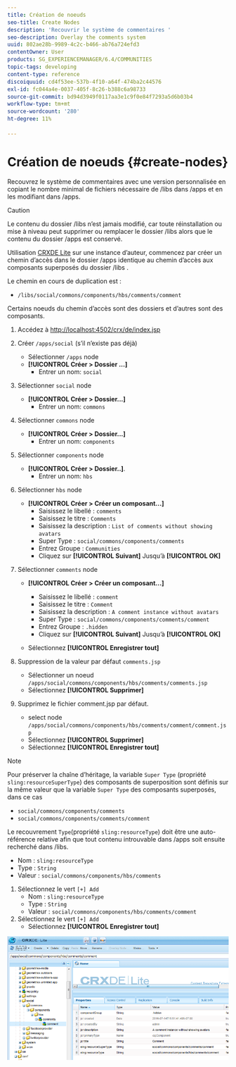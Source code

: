 ```yaml
---
title: Création de noeuds
seo-title: Create Nodes
description: 'Recouvrir le système de commentaires '
seo-description: Overlay the comments system
uuid: 802ae28b-9989-4c2c-b466-ab76a724efd3
contentOwner: User
products: SG_EXPERIENCEMANAGER/6.4/COMMUNITIES
topic-tags: developing
content-type: reference
discoiquuid: cd4f53ee-537b-4f10-a64f-474ba2c44576
exl-id: fc044a4e-0037-405f-8c26-b388c6a98733
source-git-commit: bd94d3949f0117aa3e1c9f0e84f7293a5d6b03b4
workflow-type: tm+mt
source-wordcount: '280'
ht-degree: 11%

---
```


# Création de noeuds {#create-nodes}

Recouvrez le système de commentaires avec une version personnalisée en copiant le nombre minimal de fichiers nécessaire de /libs dans /apps et en les modifiant dans /apps.

>[!CAUTION]
>
>Le contenu du dossier /libs n’est jamais modifié, car toute réinstallation ou mise à niveau peut supprimer ou remplacer le dossier /libs alors que le contenu du dossier /apps est conservé.

Utilisation [CRXDE Lite](../../help/sites-developing/developing-with-crxde-lite.md) sur une instance d’auteur, commencez par créer un chemin d’accès dans le dossier /apps identique au chemin d’accès aux composants superposés du dossier /libs .

Le chemin en cours de duplication est :

* `/libs/social/commons/components/hbs/comments/comment`

Certains noeuds du chemin d’accès sont des dossiers et d’autres sont des composants.

1. Accédez à [http://localhost:4502/crx/de/index.jsp](http://localhost:4502/crx/de/index.jsp)
1. Créer `/apps/social` (s’il n’existe pas déjà)
   * Sélectionner `/apps` node
   * **[!UICONTROL Créer > Dossier ...]**
      * Entrer un nom: `social`
1. Sélectionner `social` node
   * **[!UICONTROL Créer > Dossier...]**
      * Entrer un nom: `commons`
1. Sélectionner `commons` node
   * **[!UICONTROL Créer > Dossier...]**
      * Entrer un nom: `components`
1. Sélectionner `components` node
   * **[!UICONTROL Créer > Dossier..]**.
      * Entrer un nom: `hbs`
1. Sélectionner `hbs` node
   * **[!UICONTROL Créer > Créer un composant...]**
      * Saisissez le libellé : `comments`
      * Saisissez le titre : `Comments`
      * Saisissez la description : `List of comments without showing avatars`
      * Super Type : `social/commons/components/comments`
      * Entrez Groupe : `Communities`
      * Cliquez sur **[!UICONTROL Suivant]** Jusqu’à **[!UICONTROL OK]**
1. Sélectionner `comments` node

   * **[!UICONTROL Créer > Créer un composant...]**

      * Saisissez le libellé : `comment`
      * Saisissez le titre : `Comment`
      * Saisissez la description : `A comment instance without avatars`
      * Super Type : `social/commons/components/comments/comment`
      * Entrez Groupe : `.hidden`
      * Cliquez sur **[!UICONTROL Suivant]** Jusqu’à **[!UICONTROL OK]**
   * Sélectionnez **[!UICONTROL Enregistrer tout]**
1. Suppression de la valeur par défaut `comments.jsp`
   * Sélectionner un noeud `/apps/social/commons/components/hbs/comments/comments.jsp`
   * Sélectionnez **[!UICONTROL Supprimer]**
1. Supprimez le fichier comment.jsp par défaut.
   * select node `/apps/social/commons/components/hbs/comments/comment/comment.jsp`
   * Sélectionnez **[!UICONTROL Supprimer]**
   * Sélectionnez **[!UICONTROL Enregistrer tout]**

>[!NOTE]
>
>Pour préserver la chaîne d’héritage, la variable `Super Type` (propriété `sling:resourceSuperType`) des composants de superposition sont définis sur la même valeur que la variable `Super Type` des composants superposés, dans ce cas
>
>* `social/commons/components/comments`
>* `social/commons/components/comments/comment`

>


Le recouvrement `Type`(propriété `sling:resourceType`) doit être une auto-référence relative afin que tout contenu introuvable dans /apps soit ensuite recherché dans /libs.
* Nom : `sling:resourceType`
* Type : `String`
* Valeur : `social/commons/components/hbs/comments`

1. Sélectionnez le vert `[+] Add`
   * Nom : `sling:resourceType`
   * Type : `String`
   * Valeur : `social/commons/components/hbs/comments/comment`
1. Sélectionnez le vert `[+] Add`
   * Sélectionnez **[!UICONTROL Enregistrer tout]**

![chlimage_1-4](assets/chlimage_1-4.png)
